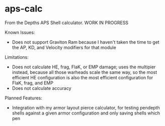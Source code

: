 # aps-calc
From the Depths APS Shell calculator.  WORK IN PROGRESS

Known Issues:
  - Does not support Graviton Ram because I haven't taken the time to get the AP, KD, and Velocity modifiers for that module

Limitations:
  - Does not calculate HE, frag, FlaK, or EMP damage; uses the multipier instead, because all those warheads scale the same way, so the most efficient HE configuration is also the most efficient configuration for FlaK, frag, and EMP
  - Does not calculate accuracy

Planned Features:
  - Integration with my armor layout pierce calculator, for testing pendepth shells against a given armor configuration and only saving shells which pen
